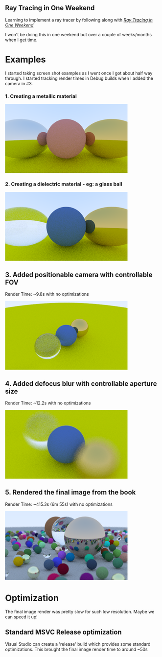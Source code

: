 ## Ray Tracing in One Weekend
Learning to implement a ray tracer by following along with
[_Ray Tracing in One Weekend_](https://raytracing.github.io/books/RayTracingInOneWeekend.html)

I won't be doing this in one weekend but over a couple of weeks/months when I get time.


# Examples
I started taking screen shot examples as I went once I got about half way through.
I started tracking render times in Debug builds when I added the camera in #3.

### 1. Creating a metallic material
<img src="output_images/RTOW_firstmetal.png" width=400 height=225/>

### 2. Creating a dielectric material - eg: a glass ball
<img src="output_images/RTOW_dielectric.png" width=400 height=225/>

## 3. Added positionable camera with controllable FOV 
Render Time: ~9.8s with no optimizations

<img src="output_images/RTOW_positioned_camera.png" width=400 height=225/>

## 4. Added defocus blur with controllable aperture size
Render Time: ~12.2s with no optimizations

<img src="output_images/RTOW_defocus_blur.png" width=400 height=225/>


## 5. Rendered the final image from the book
Render Time: ~415.3s (6m 55s) with no optimizations

<img src="output_images/RTOW_final_render.png" width=400 height=225/>


# Optimization

The final image render was pretty slow for such low resolution. Maybe we can speed it up!

## Standard MSVC Release optimization
Visual Studio can create a 'release' build which provides some standard optimizations.
This brought the final image render time to around ~50s

